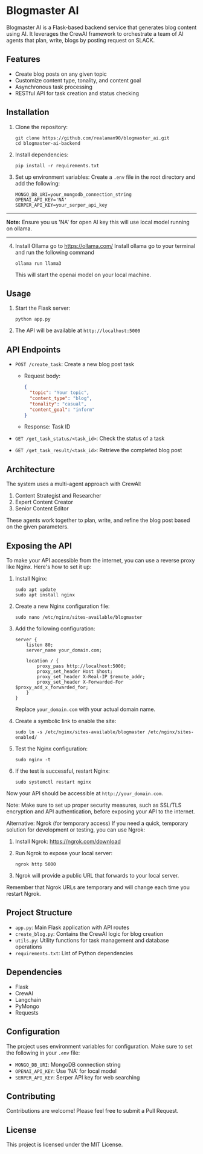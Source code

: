 
# Blogmaster AI 

Blogmaster AI is a Flask-based backend service that generates blog content using AI. It leverages the CrewAI framework to orchestrate a team of AI agents that plan, write, blogs by posting request on SLACK.

## Features

- Create blog posts on any given topic
- Customize content type, tonality, and content goal
- Asynchronous task processing
- RESTful API for task creation and status checking

## Installation

1. Clone the repository:
   ```
   git clone https://github.com/realaman90/blogmaster_ai.git
   cd blogmaster-ai-backend
   ```

2. Install dependencies:
   ```
   pip install -r requirements.txt
   ```

3. Set up environment variables:
   Create a `.env` file in the root directory and add the following:
   ```
   MONGO_DB_URI=your_mongodb_connection_string
   OPENAI_API_KEY='NA'
   SERPER_API_KEY=your_serper_api_key
   ```
---

**Note:** Ensure you us 'NA' for open AI key this will use local model running on ollama.

---
   
4. Install Ollama
    go to https://ollama.com/
    Install ollama 
    go to your terminal and run the following command
    ```
    ollama run llama3
    
    ```
    This will start the openai model on your local machine.



## Usage

1. Start the Flask server:
   ```
   python app.py
   ```

2. The API will be available at `http://localhost:5000`

## API Endpoints

- `POST /create_task`: Create a new blog post task
  - Request body:
    ```json
    {
      "topic": "Your topic",
      "content_type": "blog",
      "tonality": "casual",
      "content_goal": "inform"
    }
    ```
  - Response: Task ID

- `GET /get_task_status/<task_id>`: Check the status of a task

- `GET /get_task_result/<task_id>`: Retrieve the completed blog post

## Architecture

The system uses a multi-agent approach with CrewAI:
1. Content Strategist and Researcher
2. Expert Content Creator
3. Senior Content Editor

These agents work together to plan, write, and refine the blog post based on the given parameters.

## Exposing the API

To make your API accessible from the internet, you can use a reverse proxy like Nginx. Here's how to set it up:

1. Install Nginx:
   ```
   sudo apt update
   sudo apt install nginx
   ```

2. Create a new Nginx configuration file:
   ```
   sudo nano /etc/nginx/sites-available/blogmaster
   ```

3. Add the following configuration:
   ```nginx
   server {
       listen 80;
       server_name your_domain.com;

       location / {
           proxy_pass http://localhost:5000;
           proxy_set_header Host $host;
           proxy_set_header X-Real-IP $remote_addr;
           proxy_set_header X-Forwarded-For $proxy_add_x_forwarded_for;
       }
   }
   ```
   Replace `your_domain.com` with your actual domain name.

4. Create a symbolic link to enable the site:
   ```
   sudo ln -s /etc/nginx/sites-available/blogmaster /etc/nginx/sites-enabled/
   ```

5. Test the Nginx configuration:
   ```
   sudo nginx -t
   ```

6. If the test is successful, restart Nginx:
   ```
   sudo systemctl restart nginx
   ```

Now your API should be accessible at `http://your_domain.com`.

Note: Make sure to set up proper security measures, such as SSL/TLS encryption and API authentication, before exposing your API to the internet.

Alternative: Ngrok (for temporary access)
If you need a quick, temporary solution for development or testing, you can use Ngrok:

1. Install Ngrok: https://ngrok.com/download

2. Run Ngrok to expose your local server:
   ```
   ngrok http 5000
   ```

3. Ngrok will provide a public URL that forwards to your local server.

Remember that Ngrok URLs are temporary and will change each time you restart Ngrok.

## Project Structure

- `app.py`: Main Flask application with API routes
- `create_blog.py`: Contains the CrewAI logic for blog creation
- `utils.py`: Utility functions for task management and database operations
- `requirements.txt`: List of Python dependencies

## Dependencies

- Flask
- CrewAI
- Langchain
- PyMongo
- Requests

## Configuration

The project uses environment variables for configuration. Make sure to set the following in your `.env` file:

- `MONGO_DB_URI`: MongoDB connection string
- `OPENAI_API_KEY`: Use 'NA' for local model
- `SERPER_API_KEY`: Serper API key for web searching

## Contributing

Contributions are welcome! Please feel free to submit a Pull Request.

## License

This project is licensed under the MIT License.
```